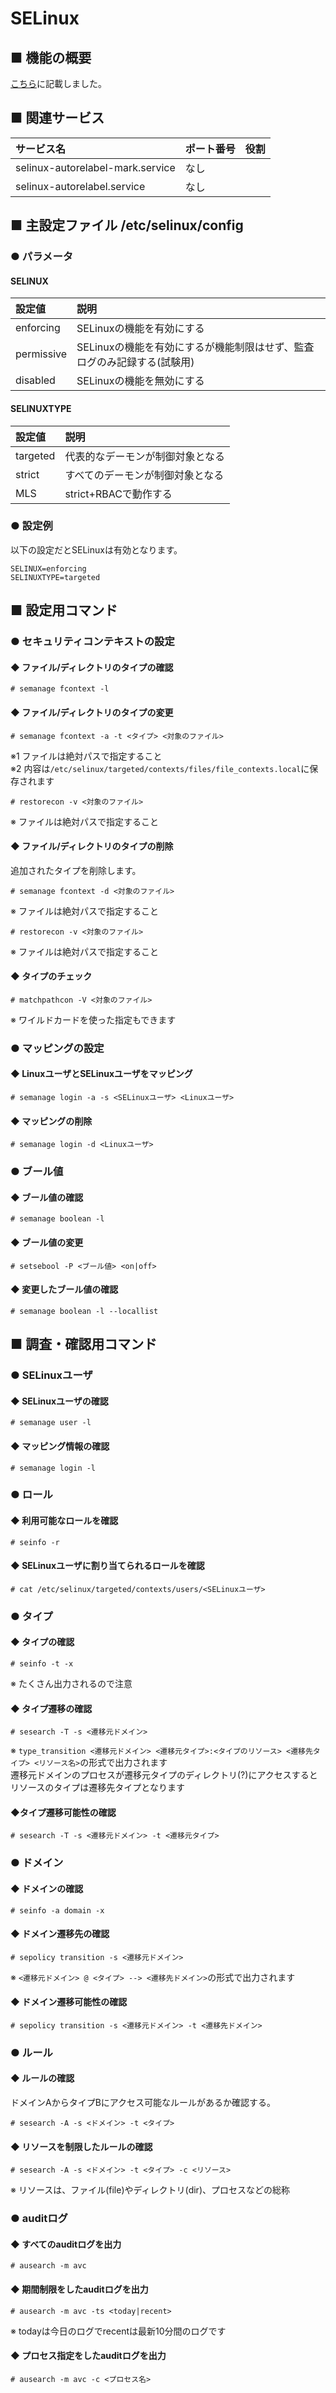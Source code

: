 # SELinux
## ■ 機能の概要
[こちら](https://github.com/thetaru/memorandum/tree/master/OS/Linux/CentOS8/SELinux/abstract)に記載しました。
## ■ 関連サービス
|サービス名|ポート番号|役割|
|:---|:---|:---|
|selinux-autorelabel-mark.service|なし||
|selinux-autorelabel.service|なし||

## ■ 主設定ファイル /etc/selinux/config
### ● パラメータ
#### SELINUX
|設定値|説明|
|:---|:---|
|enforcing|SELinuxの機能を有効にする|
|permissive|SELinuxの機能を有効にするが機能制限はせず、監査ログのみ記録する(試験用)|
|disabled|SELinuxの機能を無効にする|

#### SELINUXTYPE
設定値|説明|
|:---|:---|
|targeted|代表的なデーモンが制御対象となる|
|strict|すべてのデーモンが制御対象となる|
|MLS|strict+RBACで動作する|

### ● 設定例
以下の設定だとSELinuxは有効となります。
```
SELINUX=enforcing
SELINUXTYPE=targeted
```

## ■ 設定用コマンド
### ● セキュリティコンテキストの設定
#### ◆ ファイル/ディレクトリのタイプの確認
```
# semanage fcontext -l
```
#### ◆ ファイル/ディレクトリのタイプの変更
```
# semanage fcontext -a -t <タイプ> <対象のファイル>
```
※1 ファイルは絶対パスで指定すること  
※2 内容は`/etc/selinux/targeted/contexts/files/file_contexts.local`に保存されます

```
# restorecon -v <対象のファイル>
```
※ ファイルは絶対パスで指定すること

#### ◆ ファイル/ディレクトリのタイプの削除
追加されたタイプを削除します。
```
# semanage fcontext -d <対象のファイル>
```
※ ファイルは絶対パスで指定すること  

```
# restorecon -v <対象のファイル>
```
※ ファイルは絶対パスで指定すること

#### ◆ タイプのチェック
```
# matchpathcon -V <対象のファイル>
```
※ ワイルドカードを使った指定もできます

### ● マッピングの設定
#### ◆ LinuxユーザとSELinuxユーザをマッピング
```
# semanage login -a -s <SELinuxユーザ> <Linuxユーザ>
```
#### ◆ マッピングの削除
```
# semanage login -d <Linuxユーザ>
```

### ● ブール値
#### ◆ ブール値の確認
```
# semanage boolean -l
```

#### ◆ ブール値の変更
```
# setsebool -P <ブール値> <on|off>
```

#### ◆ 変更したブール値の確認
```
# semanage boolean -l --locallist
```

## ■ 調査・確認用コマンド
### ● SELinuxユーザ
#### ◆ SELinuxユーザの確認
```
# semanage user -l
```
#### ◆ マッピング情報の確認
```
# semanage login -l
```

### ● ロール
#### ◆ 利用可能なロールを確認
```
# seinfo -r
```

#### ◆ SELinuxユーザに割り当てられるロールを確認
```
# cat /etc/selinux/targeted/contexts/users/<SELinuxユーザ>
```
### ● タイプ
#### ◆ タイプの確認
```
# seinfo -t -x
```
※ たくさん出力されるので注意

#### ◆ タイプ遷移の確認
```
# sesearch -T -s <遷移元ドメイン>
```
※ `type_transition <遷移元ドメイン> <遷移元タイプ>:<タイプのリソース> <遷移先タイプ> <リソース名>`の形式で出力されます  
遷移元ドメインのプロセスが遷移元タイプのディレクトリ(?)にアクセスするとリソースのタイプは遷移先タイプとなります

#### ◆タイプ遷移可能性の確認
```
# sesearch -T -s <遷移元ドメイン> -t <遷移元タイプ>
```

### ● ドメイン
#### ◆ ドメインの確認
```
# seinfo -a domain -x
```

#### ◆ ドメイン遷移先の確認
```
# sepolicy transition -s <遷移元ドメイン>
```
※ `<遷移元ドメイン> @ <タイプ> --> <遷移先ドメイン>`の形式で出力されます

#### ◆ ドメイン遷移可能性の確認
```
# sepolicy transition -s <遷移元ドメイン> -t <遷移先ドメイン>
```

### ● ルール
#### ◆ ルールの確認
ドメインAからタイプBにアクセス可能なルールがあるか確認する。
```
# sesearch -A -s <ドメイン> -t <タイプ>
```
#### ◆ リソースを制限したルールの確認
```
# sesearch -A -s <ドメイン> -t <タイプ> -c <リソース>
```
※ リソースは、ファイル(file)やディレクトリ(dir)、プロセスなどの総称

### ● auditログ
#### ◆ すべてのauditログを出力
```
# ausearch -m avc
```

#### ◆ 期間制限をしたauditログを出力
```
# ausearch -m avc -ts <today|recent>
```
※ todayは今日のログでrecentは最新10分間のログです

#### ◆ プロセス指定をしたauditログを出力
```
# ausearch -m avc -c <プロセス名>
```
